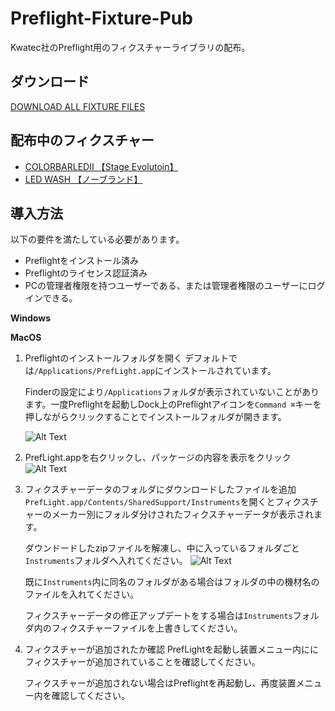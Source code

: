 # Preflight-Fixture-Pub

Kwatec社のPreflight用のフィクスチャーライブラリの配布。

## ダウンロード

[DOWNLOAD ALL FIXTURE FILES](https://magcho.github.com/)

## 配布中のフィクスチャー

- [COLORBARLEDⅡ 【Stage Evolutoin】](https://www.soundhouse.co.jp/products/detail/item/212382/)
- [LED WASH 【ノーブランド】](https://www.aliexpress.com/item/32971455218.html)

## 導入方法

以下の要件を満たしている必要があります。
- Preflightをインストール済み
- Preflightのライセンス認証済み
- PCの管理者権限を持つユーザーである、または管理者権限のユーザーにログインできる。


**Windows**

**MacOS**
1. Preflightのインストールフォルダを開く
   デフォルトでは`/Applications/PrefLight.app`にインストールされています。
   
   Finderの設定により`/Applications`フォルダが表示されていないことがあります。一度Preflightを起動しDock上のPreflightアイコンを`Command ⌘`キーを押しながらクリックすることでインストールフォルダが開きます。
   
   ![Alt Text](./src/img1.jpg ) 
2. PrefLight.appを右クリックし、パッケージの内容を表示をクリック
   ![Alt Text](./src/img2.jpg ) 

3. フィクスチャーデータのフォルダにダウンロードしたファイルを追加
   `PrefLight.app/Contents/SharedSupport/Instruments`を開くとフィクスチャーのメーカー別にフォルダ分けされたフィクスチャーデータが表示されます。
   
   ダウンドードしたzipファイルを解凍し、中に入っているフォルダごと`Instruments`フォルダへ入れてください。
   ![Alt Text](./src/img3.jpg ) 
   
   既に`Instruments`内に同名のフォルダがある場合はフォルダの中の機材名のファイルを入れてください。
   
   フィクスチャーデータの修正アップデートをする場合は`Instruments`フォルダ内のフィクスチャーファイルを上書きしてください。
   
4. フィクスチャーが追加されたか確認
   PrefLightを起動し装置メニュー内ににフィクスチャーが追加されていることを確認してください。
   
   フィクスチャーが追加されない場合はPreflightを再起動し、再度装置メニュー内を確認してください。
   
   
   

